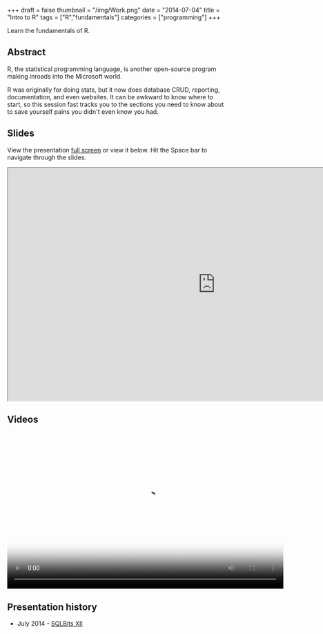+++
draft = false
thumbnail = "/img/Work.png"
date = "2014-07-04"
title = "Intro to R"
tags = ["R","fundamentals"]
categories = ["programming"]
+++

Learn the fundamentals of R.

## Abstract
R, the statistical programming language, is another open-source program making inroads into the Microsoft world.

R was originally for doing stats, but it now does database CRUD, reporting, documentation, and even websites.  It can be awkward to know where to start, so this session fast tracks you to the sections you need to know about to save yourself pains you didn't even know you had.

## Slides
View the presentation [full screen](http://stephlocke.info/Rtraining/Rintro.html) or view it below. Hit the Space bar to navigate through the slides.

<iframe src="http://stephlocke.info/Rtraining/Rintro.html" width="960" height="540"></iframe>


## Videos
<video width="640" height="363" controls="controls" poster="https://sqlbits.com/information/Agenda/VideoImage.ashx?SessionId=4209&amp;Regenerate=0">
        <source src="http://files.sqlbits.com/event12/Intro_to_R/Intro_to_R.mp4" type="video/mp4">
    </video>

## Presentation history
- July 2014 - [SQLBits XII](https://sqlbits.com/Content/Event12)

